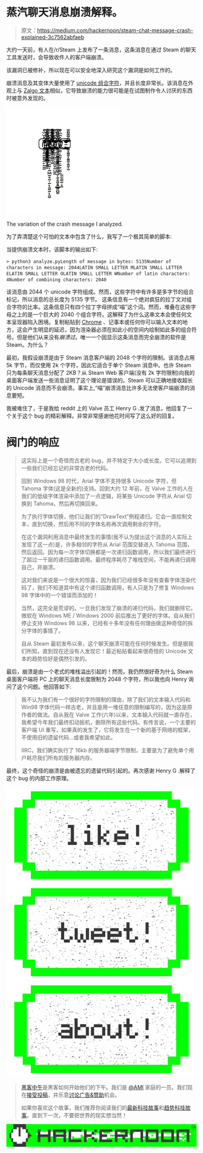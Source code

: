 # 蒸汽聊天消息崩溃解释。

> 原文：<https://medium.com/hackernoon/steam-chat-message-crash-explained-3c7562abfaeb>

大约一天前，有人在/r/Steam 上发布了一条消息，这条消息在通过 Steam 的聊天工具发送时，会导致收件人的客户端崩溃。

该漏洞已被修补，所以现在可以安全地深入研究这个漏洞是如何工作的。

崩溃消息及其变体大量使用了 [unicode 组合字符](http://unicode.org/faq/char_combmark.html)，并且长度非常长。该消息在外观上与 [Zalgo 文本](http://stackoverflow.com/questions/6579844/how-does-zalgo-text-work)相似，它导致崩溃的能力很可能是在试图制作令人讨厌的东西时被意外发现的。

![](img/732aa7608f9d6623dbd77085c7ce54b1.png)

The variation of the crash message I analyzed.

为了弄清楚这个可怕的文本中包含了什么，我写了一个极其简单的脚本:

当提供崩溃文本时，该脚本的输出如下:

```
> python3 analyze.pyLength of message in bytes: 5135Number of characters in message: 2044LATIN SMALL LETTER MLATIN SMALL LETTER ELATIN SMALL LETTER OLATIN SMALL LETTER WNumber of latin characters: 4Number of combining characters: 2040
```

该消息由 2044 个 unicode 字符组成。然而，这些字符中有许多是多字节的组合标记，所以消息的总长度为 5135 字节。
这条信息有一个绝对疯狂的拉丁文对组合字符的比率。这条信息只有四个拉丁字母拼成“喵”这个词。然而，堆叠在这些字母之上的是一个巨大的 2040 个组合字符。这解释了为什么这串文本会使任何文本呈现器陷入困境。复制粘贴到 [Chrome](https://hackernoon.com/tagged/chrome) 、记事本或任何你可以输入文本的地方，这会产生明显的延迟，因为渲染器必须在如此小的空间内绘制如此多的组合符号。但是他们从来没有*崩溃过*。唯一一个因显示这条消息而完全崩溃的软件是 Steam。为什么？

最初，我假设崩溃是由于 Steam 消息客户端的 2048 个字符的限制。该消息占用 5k 字节，而仅使用 2k 个字符，因此它适合于单个 Steam 消息中。也许 Steam 只为每条聊天消息分配了 2KB？从 Steam Web 客户端(没有 2k 字符限制)向我的桌面客户端发送一些消息证明了这个理论是错误的。Steam 可以正确地接收超长的 Unicode 消息而不会崩溃。事实上,“喵”崩溃消息比许多无法使客户端崩溃的消息要短。

我被难住了，于是我给 reddit 上的 Valve 员工 Henry G .发了消息，他回复了一个关于这个 bug 的精彩解释。非常非常感谢他花时间写了这么好的回复。

# 阀门的响应

> 这实际上是一个奇怪而古老的 bug，并不特定于大小或长度。它可以追溯到一些我们已经忘记的非常古老的代码。
> 
> 回到 Windows 98 时代，Arial 字体不支持很多 Unicode 字符，但 Tahoma 字体(这是全新的)支持。回到大约 12 年前，在 Valve 工作的人在我们的低级字体渲染中添加了一点逻辑，将某些 Unicode 字符从 Arial 切换到 Tahoma，然后再切换回来。
> 
> 为了执行字体切换，他们让我们的“DrawText”例程递归。它会一直绘制文本，直到切换，然后用不同的字体名称再次调用剩余的字符。
> 
> 在这个漏洞利用消息中最终发生的事情(我不认为提出这个消息的人实际上发现了这一点)是，许多相邻的字符从 Arial 范围交替进入 Tahoma 范围，然后返回。因为每一次字体切换都是一次递归函数调用，所以我们最终进行了超过一千层的递归函数调用。最终程序耗尽了堆栈空间，不能再递归调用自己，并崩溃。
> 
> 这对我们来说是一个很大的惊喜，因为我们已经很多年没有查看字体渲染代码了，我们不知道其中有这个递归函数调用，有人只是为了修复 Windows 98 字体中的一个错误而添加的！
> 
> 当然，这完全是荒谬的。一旦我们发现了崩溃的递归代码，我们就删除它。微软在 Windows ME / Windows 2000 前后推出了更好的字体。自从我们停止支持 Windows 98 以来，已经有十多年没有任何理由做这种奇怪的拆分字体的事情了。
> 
> 自从 Steam 最初发布以来，这个聊天崩溃可能在任何时候发生。但是据我们所知，直到现在还没有人发现它！最近粘贴看起来很奇怪的 Unicode 文本的趋势恰好是偶然引发的。

最后，崩溃是由一个老式的堆栈溢出引起的！然而，我仍然很好奇为什么 Steam 桌面客户端将 PC 上的聊天消息长度限制为 2048 个字符，所以我也向 Henry 询问了这个问题。他回答如下:

> 我不认为我们有一个很好的字符限制的理由，除了我们的文本输入代码和 Win98 字体代码一样古老，并且是用一堆任意的限制编写的，因为这是原作者的做法。自从我在 Valve 工作(六年)以来，文本输入代码就一直存在，我希望今年我们最终扣动扳机，删除所有这些代码。有传言说，一个主要的客户端 UI 重写，如果真的发生了，它将发生在一个新的基于网络的框架，不使用旧的遗留代码…或者我希望如此。
> 
> IIRC，我们确实执行了 16kb 的服务器端字节限制，主要是为了避免单个用户耗尽我们所有的服务器内存。

最终，这个奇怪的崩溃是由被遗忘的遗留代码引起的。再次感谢 Henry G .解释了这个 bug 的内部工作原理。

[![](img/50ef4044ecd4e250b5d50f368b775d38.png)](http://bit.ly/HackernoonFB)[![](img/979d9a46439d5aebbdcdca574e21dc81.png)](https://goo.gl/k7XYbx)[![](img/2930ba6bd2c12218fdbbf7e02c8746ff.png)](https://goo.gl/4ofytp)

> [黑客中午](http://bit.ly/Hackernoon)是黑客如何开始他们的下午。我们是 [@AMI](http://bit.ly/atAMIatAMI) 家庭的一员。我们现在[接受投稿](http://bit.ly/hackernoonsubmission)，并乐意[讨论广告&赞助](mailto:partners@amipublications.com)机会。
> 
> 如果你喜欢这个故事，我们推荐你阅读我们的[最新科技故事](http://bit.ly/hackernoonlatestt)和[趋势科技故事](https://hackernoon.com/trending)。直到下一次，不要把世界的现实想当然！

![](img/be0ca55ba73a573dce11effb2ee80d56.png)